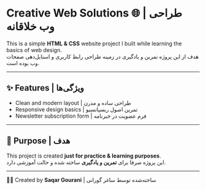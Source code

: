 # Creative Web Solutions 🌐 | طراحی وب خلاقانه

This is a simple **HTML & CSS** website project I built while learning the basics of web design.  
هدف از این پروژه تمرین و یادگیری در زمینه طراحی رابط کاربری و استایل‌دهی صفحات وب بوده است.  

---

## ✨ Features | ویژگی‌ها
- Clean and modern layout | طراحی ساده و مدرن  
- Responsive design basics | تمرین اصول ریسپانسیو  
- Newsletter subscription form | فرم عضویت در خبرنامه  

---
## 🎯 Purpose | هدف

This project is created **just for practice & learning purposes**.  
این پروژه صرفا برای **تمرین و یادگیری** ساخته شده و حالت آموزشی دارد.  

---

👩‍💻 Created by **Saqar Gourani** | ساخته‌شده توسط ساغر گورانی  
